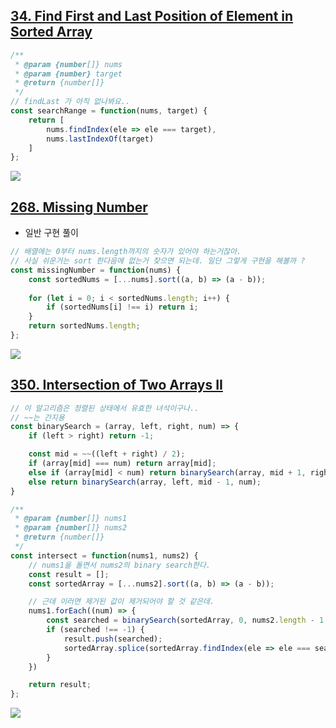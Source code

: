## [34. Find First and Last Position of Element in Sorted Array](https://leetcode.com/problems/find-first-and-last-position-of-element-in-sorted-array/)

```js
/**
 * @param {number[]} nums
 * @param {number} target
 * @return {number[]}
 */
// findLast 가 아직 없나봐요..
const searchRange = function(nums, target) {
    return [
        nums.findIndex(ele => ele === target),
        nums.lastIndexOf(target)
    ]
};
```

![](https://velog.velcdn.com/images/dusdjeks/post/468aa5e1-559c-4907-a248-bd5b5bf43676/image.png)


## [268. Missing Number](https://leetcode.com/problems/missing-number/)

- 일반 구현 풀이
```js
// 배열에는 0부터 nums.length까지의 숫자가 있어야 하는거잖아. 
// 사실 쉬운거는 sort 한다음에 없는거 찾으면 되는데. 일단 그렇게 구현을 해볼까 ? 
const missingNumber = function(nums) {
    const sortedNums = [...nums].sort((a, b) => (a - b));
    
    for (let i = 0; i < sortedNums.length; i++) {
        if (sortedNums[i] !== i) return i;
    }
    return sortedNums.length;
};
```

![](https://velog.velcdn.com/images/dusdjeks/post/d834ee31-518a-4fed-9db2-0a5ac6be6c3a/image.png)



## [350. Intersection of Two Arrays II](https://leetcode.com/problems/intersection-of-two-arrays-ii/)

```js
// 이 알고리즘은 정렬된 상태에서 유효한 녀석이구나.. 
// ~~는 간지용
const binarySearch = (array, left, right, num) => {
    if (left > right) return -1;

    const mid = ~~((left + right) / 2);
    if (array[mid] === num) return array[mid];
    else if (array[mid] < num) return binarySearch(array, mid + 1, right, num);
    else return binarySearch(array, left, mid - 1, num);
}

/**
 * @param {number[]} nums1
 * @param {number[]} nums2
 * @return {number[]}
 */
const intersect = function(nums1, nums2) {
    // nums1을 돌면서 nums2의 binary search한다. 
    const result = [];
    const sortedArray = [...nums2].sort((a, b) => (a - b));

    // 근데 이러면 제거된 값이 제거되어야 할 것 같은데. 
    nums1.forEach((num) => {
        const searched = binarySearch(sortedArray, 0, nums2.length - 1 , num);
        if (searched !== -1) {
            result.push(searched);
            sortedArray.splice(sortedArray.findIndex(ele => ele === searched), 1);
        }
    })

    return result;
};
```

![](https://velog.velcdn.com/images/dusdjeks/post/e1c705dd-631e-4be6-97f3-02fc30d034e0/image.png)
